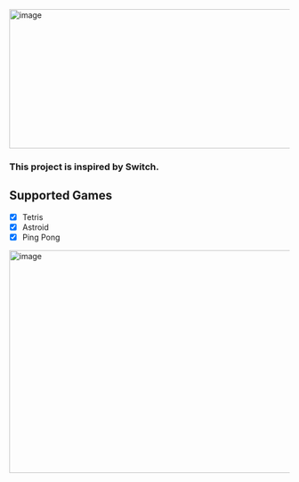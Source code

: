 <img src="https://github.com/Henry-Loi/Embedded-Game-Console/assets/91612066/204142e2-8988-4d4d-a4f4-599ecfe6228a" alt="image" width="800" height="250">

### This project is inspired by Switch.


## Supported Games
- [X] Tetris
- [X] Astroid
- [X] Ping Pong

<img src="https://github.com/Henry-Loi/Embedded-Game-Console/assets/91612066/1e7e52da-532e-45ca-93b6-d9105d930ecc" alt="image" width="800" height="400">
